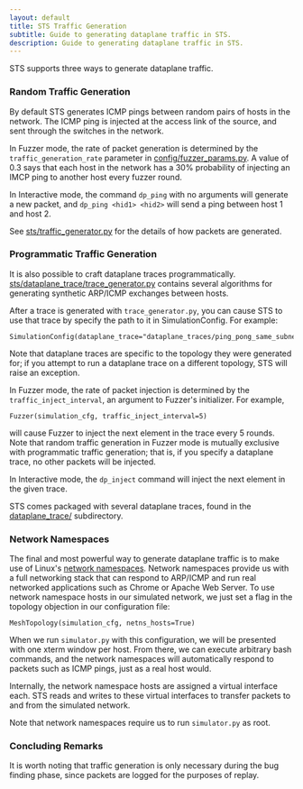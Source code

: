 ```yaml
---
layout: default
title: STS Traffic Generation
subtitle: Guide to generating dataplane traffic in STS.
description: Guide to generating dataplane traffic in STS.
---
```


STS supports three ways to generate dataplane traffic.

### Random Traffic Generation

By default STS generates ICMP pings between random pairs of hosts in the
network. The ICMP ping is injected at the access link of the source, and sent
through the switches in the network.

In Fuzzer mode, the rate of packet generation is determined by the `traffic_generation_rate`
parameter in [config/fuzzer_params.py](https://github.com/ucb-sts/sts/blob/master/config/fuzzer_params.py).
A value of 0.3 says that each host in the network has a 30% probability of
injecting an IMCP ping to another host every fuzzer round.

In Interactive mode, the command `dp_ping` with no arguments will generate a
new packet, and `dp_ping <hid1> <hid2>` will send a ping between host 1 and
host 2.

See [sts/traffic_generator.py](https://github.com/ucb-sts/sts/blob/master/sts/traffic_generator.py)
for the details of how packets are generated.

### Programmatic Traffic Generation

It is also possible to craft dataplane traces programmatically.
[sts/dataplane_trace/trace_generator.py](https://github.com/ucb-sts/sts/blob/master/sts/dataplane_traces/trace_generator.py)
contains several algorithms for generating synthetic ARP/ICMP exchanges
between hosts.

After a trace is generated with `trace_generator.py`, you can cause STS to use
that trace by specify the path to
it in SimulationConfig. For example:

    SimulationConfig(dataplane_trace="dataplane_traces/ping_pong_same_subnet.trace")

Note that dataplane traces are specific to the topology they were generated
for; if you attempt to run a dataplane trace on a different topology, STS will
raise an exception.

In Fuzzer mode, the rate of packet injection is determined by the
`traffic_inject_interval`, an argument to Fuzzer's initializer. For example,

    Fuzzer(simulation_cfg, traffic_inject_interval=5)

will cause Fuzzer to inject the next element in the trace every 5 rounds.
Note that random traffic generation in Fuzzer mode is mutually exclusive with programmatic
traffic generation; that is, if you specify a dataplane trace, no other
packets will be injected.

In Interactive mode, the `dp_inject` command will inject the next element in
the given trace.

STS comes packaged with several dataplane traces, found in the
[dataplane_trace/](https://github.com/ucb-sts/sts/tree/master/dataplane_traces) subdirectory.

### Network Namespaces

The final and most powerful way to generate dataplane traffic is to make use
of Linux's [network namespaces](http://blog.scottlowe.org/2013/09/04/introducing-linux-network-namespaces/).
Network namespaces provide us with a full networking stack that can respond to
ARP/ICMP and run real networked applications such as Chrome or Apache Web
Server. To use network namespace hosts in our simulated network, we just set a
flag in the topology objection in our configuration file:

    MeshTopology(simulation_cfg, netns_hosts=True)

When we run `simulator.py` with this configuration, we will be presented with
one xterm window per host. From there, we can execute arbitrary bash commands,
and the network namespaces will automatically respond to
packets such as ICMP pings, just as a real host would.

Internally, the network namespace hosts are assigned a virtual interface each.
STS reads and writes to these virtual interfaces to transfer packets to and
from the simulated network.

Note that network namespaces require us to run `simulator.py` as root.

### Concluding Remarks

It is worth noting that traffic generation is only necessary during the bug finding phase, since packets are
logged for the purposes of replay.
